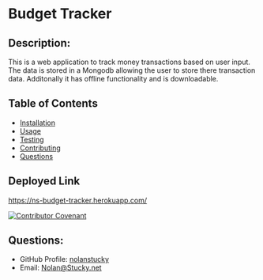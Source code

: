 # Budget Tracker

## Description: 
This is a web application to track money transactions based on user input. The data is stored in a Mongodb allowing the user to store there transaction data. Additonally it has offline functionality and is downloadable. 

## Table of Contents

* [Installation](#installation)
* [Usage](#usage)
* [Testing](#tests)
* [Contributing](#contributing)
* [Questions](#questions)

## Deployed Link
<https://ns-budget-tracker.herokuapp.com/>

[![Contributor Covenant](https://img.shields.io/badge/Contributor%20Covenant-v2.0%20adopted-ff69b4.svg)](https://www.contributor-covenant.org/version/2/0/code_of_conduct/)

## Questions:
* GitHub Profile:  [nolanstucky](https://github.com/nolanstucky)
* Email: <Nolan@Stucky.net>
